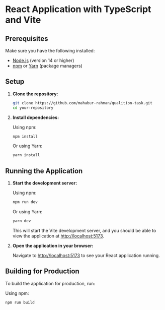 # React Application with TypeScript and Vite

## Prerequisites

Make sure you have the following installed:

- [Node.js](https://nodejs.org/) (version 14 or higher)
- [npm](https://www.npmjs.com/) or [Yarn](https://yarnpkg.com/) (package managers)

## Setup

1. **Clone the repository:**

    ```bash
    git clone https://github.com/mahabur-rahman/qualition-task.git
    cd your-repository
    ```

2. **Install dependencies:**

    Using npm:

    ```bash
    npm install
    ```

    Or using Yarn:

    ```bash
    yarn install
    ```

## Running the Application

1. **Start the development server:**

    Using npm:

    ```bash
    npm run dev
    ```

    Or using Yarn:

    ```bash
    yarn dev
    ```

    This will start the Vite development server, and you should be able to view the application at [http://localhost:5173](http://localhost:5173).

2. **Open the application in your browser:**

    Navigate to [http://localhost:5173](http://localhost:5173) to see your React application running.

## Building for Production

To build the application for production, run:

Using npm:

```bash
npm run build
```

